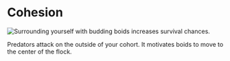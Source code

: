 # Cohesion
![Surrounding yourself with budding boids increases survival chances.](image/cohesion.gif)

Predators attack on the outside of your cohort. It motivates boids to move to
the center of the flock. 
